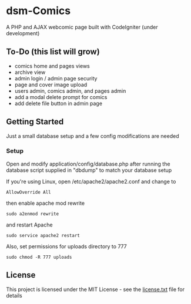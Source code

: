 # dsm-Comics
A PHP and AJAX webcomic page built with CodeIgniter (under development)

## To-Do (this list will grow)
- comics home and pages views
- archive view
- admin login / admin page security
- page and cover image upload
- users admin, comics admin, and pages admin
- add a modal delete prompt for comics
- add delete file button in admin page

## Getting Started
Just a small database setup and a few config modifications are needed

### Setup
Open and modify application/config/database.php after running the database script supplied in "dbdump" to match your database setup

If you're using Linux, open /etc/apache2/apache2.conf and change to
```
AllowOverride All
```

then enable apache mod rewrite
```
sudo a2enmod rewrite
```
and restart Apache
```
sudo service apache2 restart
```

Also, set permissions for uploads directory to 777
```
sudo chmod -R 777 uploads
```

## License
This project is licensed under the MIT License - see the [license.txt](license.txt) file for details

